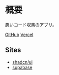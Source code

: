 # 概要

悪いコード収集のアプリ。

[GitHub](https://github.com/gamari/bad-codes-nextjs)
[Vercel](https://bad-codes-nextjs.vercel.app/)

## Sites

- [shadcn/ui](https://ui.shadcn.com/docs/components/button)
- [supabase](https://supabase.com/dashboard/projects)